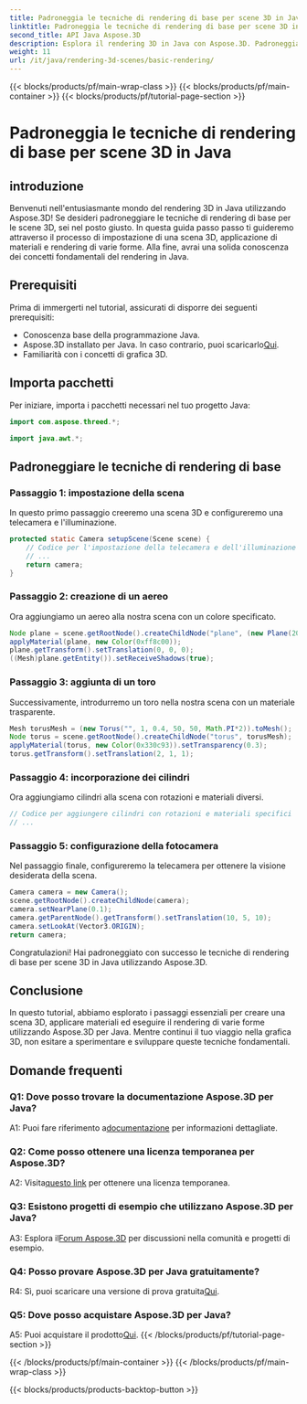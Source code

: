 ```yaml
---
title: Padroneggia le tecniche di rendering di base per scene 3D in Java
linktitle: Padroneggia le tecniche di rendering di base per scene 3D in Java
second_title: API Java Aspose.3D
description: Esplora il rendering 3D in Java con Aspose.3D. Padroneggia le tecniche fondamentali, imposta scene ed esegui il rendering delle forme senza problemi. Migliora le tue capacità di programmazione Java nella grafica 3D.
weight: 11
url: /it/java/rendering-3d-scenes/basic-rendering/
---
```


{{< blocks/products/pf/main-wrap-class >}}
{{< blocks/products/pf/main-container >}}
{{< blocks/products/pf/tutorial-page-section >}}

# Padroneggia le tecniche di rendering di base per scene 3D in Java

## introduzione

Benvenuti nell'entusiasmante mondo del rendering 3D in Java utilizzando Aspose.3D! Se desideri padroneggiare le tecniche di rendering di base per le scene 3D, sei nel posto giusto. In questa guida passo passo ti guideremo attraverso il processo di impostazione di una scena 3D, applicazione di materiali e rendering di varie forme. Alla fine, avrai una solida conoscenza dei concetti fondamentali del rendering in Java.

## Prerequisiti

Prima di immergerti nel tutorial, assicurati di disporre dei seguenti prerequisiti:

- Conoscenza base della programmazione Java.
-  Aspose.3D installato per Java. In caso contrario, puoi scaricarlo[Qui](https://releases.aspose.com/3d/java/).
- Familiarità con i concetti di grafica 3D.

## Importa pacchetti

Per iniziare, importa i pacchetti necessari nel tuo progetto Java:

```java
import com.aspose.threed.*;

import java.awt.*;
```

## Padroneggiare le tecniche di rendering di base

### Passaggio 1: impostazione della scena

In questo primo passaggio creeremo una scena 3D e configureremo una telecamera e l'illuminazione.

```java
protected static Camera setupScene(Scene scene) {
    // Codice per l'impostazione della telecamera e dell'illuminazione
    // ...
    return camera;
}
```

### Passaggio 2: creazione di un aereo

Ora aggiungiamo un aereo alla nostra scena con un colore specificato.

```java
Node plane = scene.getRootNode().createChildNode("plane", (new Plane(20, 20)).toMesh());
applyMaterial(plane, new Color(0xff8c00));
plane.getTransform().setTranslation(0, 0, 0);
((Mesh)plane.getEntity()).setReceiveShadows(true);
```

### Passaggio 3: aggiunta di un toro

Successivamente, introdurremo un toro nella nostra scena con un materiale trasparente.

```java
Mesh torusMesh = (new Torus("", 1, 0.4, 50, 50, Math.PI*2)).toMesh();
Node torus = scene.getRootNode().createChildNode("torus", torusMesh);
applyMaterial(torus, new Color(0x330c93)).setTransparency(0.3);
torus.getTransform().setTranslation(2, 1, 1);
```

### Passaggio 4: incorporazione dei cilindri

Ora aggiungiamo cilindri alla scena con rotazioni e materiali diversi.

```java
// Codice per aggiungere cilindri con rotazioni e materiali specifici
// ...
```

### Passaggio 5: configurazione della fotocamera

Nel passaggio finale, configureremo la telecamera per ottenere la visione desiderata della scena.

```java
Camera camera = new Camera();
scene.getRootNode().createChildNode(camera);
camera.setNearPlane(0.1);
camera.getParentNode().getTransform().setTranslation(10, 5, 10);
camera.setLookAt(Vector3.ORIGIN);
return camera;
```

Congratulazioni! Hai padroneggiato con successo le tecniche di rendering di base per scene 3D in Java utilizzando Aspose.3D.

## Conclusione

In questo tutorial, abbiamo esplorato i passaggi essenziali per creare una scena 3D, applicare materiali ed eseguire il rendering di varie forme utilizzando Aspose.3D per Java. Mentre continui il tuo viaggio nella grafica 3D, non esitare a sperimentare e sviluppare queste tecniche fondamentali.

## Domande frequenti

### Q1: Dove posso trovare la documentazione Aspose.3D per Java?

 A1: Puoi fare riferimento a[documentazione](https://reference.aspose.com/3d/java/) per informazioni dettagliate.

### Q2: Come posso ottenere una licenza temporanea per Aspose.3D?

 A2: Visita[questo link](https://purchase.aspose.com/temporary-license/) per ottenere una licenza temporanea.

### Q3: Esistono progetti di esempio che utilizzano Aspose.3D per Java?

 A3: Esplora il[Forum Aspose.3D](https://forum.aspose.com/c/3d/18) per discussioni nella comunità e progetti di esempio.

### Q4: Posso provare Aspose.3D per Java gratuitamente?

 R4: Sì, puoi scaricare una versione di prova gratuita[Qui](https://releases.aspose.com/).

### Q5: Dove posso acquistare Aspose.3D per Java?

 A5: Puoi acquistare il prodotto[Qui](https://purchase.aspose.com/buy).
{{< /blocks/products/pf/tutorial-page-section >}}

{{< /blocks/products/pf/main-container >}}
{{< /blocks/products/pf/main-wrap-class >}}

{{< blocks/products/products-backtop-button >}}
